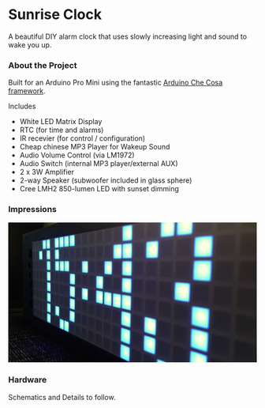 Sunrise Clock
=============

A beautiful DIY alarm clock that uses slowly increasing light and sound to wake you up.

### About the Project

Built for an Arduino Pro Mini using the fantastic [Arduino Che Cosa framework](http://github.com/mikaelpatel/Cosa).

Includes 
  - White LED Matrix Display
  - RTC (for time and alarms)
  - IR recevier (for control / configuration)
  - Cheap chinese MP3 Player for Wakeup Sound
  - Audio Volume Control (via LM1972)
  - Audio Switch (internal MP3 player/external AUX)
  - 2 x 3W Amplifier
  - 2-way Speaker (subwoofer included in glass sphere)
  - Cree LMH2 850-lumen LED with sunset dimming

### Impressions
![Front View](https://raw.githubusercontent.com/dgschwend/sunrise-clock/master/Documentation/Photos/disp.jpg)

### Hardware
Schematics and Details to follow.

